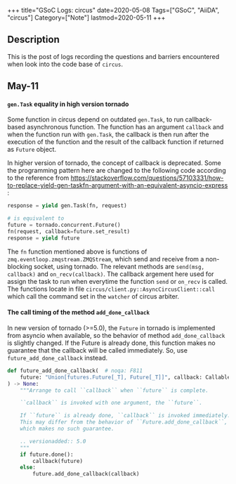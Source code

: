 +++
title="GSoC Logs: circus"
date=2020-05-08
Tags=["GSoC", "AiiDA", "circus"]
Category=["Note"]
lastmod=2020-05-11
+++

## Description
This is the post of logs recording the questions and barriers encountered
when look into the code base of `circus`.

## May-11

#### `gen.Task` equality in high version tornado

Some function in circus depend on outdated `gen.Task`, to run
callback-based asynchronous function. The function has an argument `callback`
and when the function run with `gen.Task`, the callback is then run after the
execution of the function and the result of the callback function if returned as
`Future` object.

In higher version of tornado, the concept of callback is deprecated. Some the
programming pattern here are changed to the following code according to the
reference from https://stackoverflow.com/questions/57103331/how-to-replace-yield-gen-taskfn-argument-with-an-equivalent-asyncio-express :
```python
response = yield gen.Task(fn, request)

# is equivalent to
future = tornado.concurrent.Future()
fn(request, callback=future.set_result)
response = yield future
```

The `fn` function mentioned above is functions of `zmq.eventloop.zmqstream.ZMQStream`,
which send and receive from a non-blocking socket, using tornado. The relevant
methods are `send(msg, callback)` and `on_recv(callback)`. The callback argement here
used for assign the task to run when everytime the function `send` or `on_recv` is called.
The functions locate in file `circus/client.py::AsyncCircusClient::call` which call
the command set in the `watcher` of circus arbiter.  

#### The call timing of the method `add_done_callback`

In new version of tornado (>=5.0), the `Future` in tornado is implemented from
asyncio when available, so the behavior of method `add_done_callback` is slightly
changed. If the Future is already done, this function makes no guarantee that the
callback will be called immediately. So, use `future_add_done_callback` instead.
```python
def future_add_done_callback(  # noqa: F811
    future: "Union[futures.Future[_T], Future[_T]]", callback: Callable[..., None]
) -> None:
    """Arrange to call ``callback`` when ``future`` is complete.

    ``callback`` is invoked with one argument, the ``future``.

    If ``future`` is already done, ``callback`` is invoked immediately.
    This may differ from the behavior of ``Future.add_done_callback``,
    which makes no such guarantee.

    .. versionadded:: 5.0
    """
    if future.done():
        callback(future)
    else:
        future.add_done_callback(callback)
```
